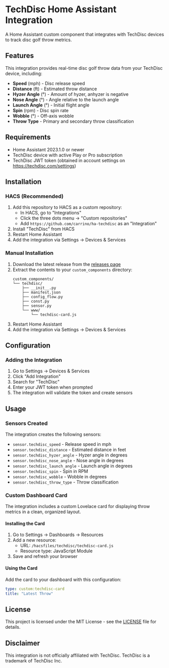 # TechDisc Home Assistant Integration

A Home Assistant custom component that integrates with TechDisc devices to track disc golf throw metrics.

## Features

This integration provides real-time disc golf throw data from your TechDisc device, including:

- **Speed** (mph) - Disc release speed
- **Distance** (ft) - Estimated throw distance
- **Hyzer Angle** (°) - Amount of hyzer, anhyzer is negative
- **Nose Angle** (°) - Angle relative to the launch angle
- **Launch Angle** (°) - Initial flight angle
- **Spin** (rpm) - Disc spin rate
- **Wobble** (°) - Off-axis wobble
- **Throw Type** - Primary and secondary throw classification

## Requirements

- Home Assistant 2023.1.0 or newer
- TechDisc device with active Play or Pro subscription
- TechDisc JWT token (obtained in account settings on https://techdisc.com/settings)
## Installation

### HACS (Recommended)

1. Add this repository to HACS as a custom repository:
   - In HACS, go to "Integrations"
   - Click the three dots menu → "Custom repositories"
   - Add `https://github.com/carrino/ha-techdisc` as an "Integration"
2. Install "TechDisc" from HACS
3. Restart Home Assistant
4. Add the integration via Settings → Devices & Services

### Manual Installation

1. Download the latest release from the [releases page](https://github.com/carrino/ha-techdisc/releases)
2. Extract the contents to your `custom_components` directory:
   ```
   custom_components/
   └── techdisc/
       ├── __init__.py
       ├── manifest.json
       ├── config_flow.py
       ├── const.py
       ├── sensor.py
       └── www/
           └── techdisc-card.js
   ```
3. Restart Home Assistant
4. Add the integration via Settings → Devices & Services

## Configuration

### Adding the Integration

1. Go to Settings → Devices & Services
2. Click "Add Integration"
3. Search for "TechDisc"
4. Enter your JWT token when prompted
5. The integration will validate the token and create sensors

## Usage

### Sensors Created

The integration creates the following sensors:

- `sensor.techdisc_speed` - Release speed in mph
- `sensor.techdisc_distance` - Estimated distance in feet
- `sensor.techdisc_hyzer_angle` - Hyzer angle in degrees
- `sensor.techdisc_nose_angle` - Nose angle in degrees
- `sensor.techdisc_launch_angle` - Launch angle in degrees
- `sensor.techdisc_spin` - Spin in RPM
- `sensor.techdisc_wobble` - Wobble in degrees
- `sensor.techdisc_throw_type` - Throw classification

### Custom Dashboard Card

The integration includes a custom Lovelace card for displaying throw metrics in a clean, organized layout.

#### Installing the Card

1. Go to Settings → Dashboards → Resources
2. Add a new resource:
   - URL: `/hacsfiles/techdisc/techdisc-card.js`
   - Resource type: JavaScript Module
3. Save and refresh your browser

#### Using the Card

Add the card to your dashboard with this configuration:

```yaml
type: custom:techdisc-card
title: "Latest Throw"
```

## License

This project is licensed under the MIT License - see the [LICENSE](LICENSE) file for details.

## Disclaimer

This integration is not officially affiliated with TechDisc. TechDisc is a trademark of TechDisc Inc.

